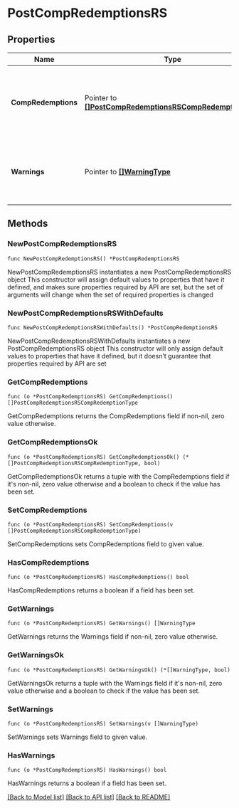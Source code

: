 # PostCompRedemptionsRS

## Properties

Name | Type | Description | Notes
------------ | ------------- | ------------- | -------------
**CompRedemptions** | Pointer to [**[]PostCompRedemptionsRSCompRedemptionType**](PostCompRedemptionsRSCompRedemptionType.md) | Collection of Complimentary Redemption codes and their respective Approval Code. | [optional] 
**Warnings** | Pointer to [**[]WarningType**](WarningType.md) | Used in conjunction with the Success element to define a business error. | [optional] 

## Methods

### NewPostCompRedemptionsRS

`func NewPostCompRedemptionsRS() *PostCompRedemptionsRS`

NewPostCompRedemptionsRS instantiates a new PostCompRedemptionsRS object
This constructor will assign default values to properties that have it defined,
and makes sure properties required by API are set, but the set of arguments
will change when the set of required properties is changed

### NewPostCompRedemptionsRSWithDefaults

`func NewPostCompRedemptionsRSWithDefaults() *PostCompRedemptionsRS`

NewPostCompRedemptionsRSWithDefaults instantiates a new PostCompRedemptionsRS object
This constructor will only assign default values to properties that have it defined,
but it doesn't guarantee that properties required by API are set

### GetCompRedemptions

`func (o *PostCompRedemptionsRS) GetCompRedemptions() []PostCompRedemptionsRSCompRedemptionType`

GetCompRedemptions returns the CompRedemptions field if non-nil, zero value otherwise.

### GetCompRedemptionsOk

`func (o *PostCompRedemptionsRS) GetCompRedemptionsOk() (*[]PostCompRedemptionsRSCompRedemptionType, bool)`

GetCompRedemptionsOk returns a tuple with the CompRedemptions field if it's non-nil, zero value otherwise
and a boolean to check if the value has been set.

### SetCompRedemptions

`func (o *PostCompRedemptionsRS) SetCompRedemptions(v []PostCompRedemptionsRSCompRedemptionType)`

SetCompRedemptions sets CompRedemptions field to given value.

### HasCompRedemptions

`func (o *PostCompRedemptionsRS) HasCompRedemptions() bool`

HasCompRedemptions returns a boolean if a field has been set.

### GetWarnings

`func (o *PostCompRedemptionsRS) GetWarnings() []WarningType`

GetWarnings returns the Warnings field if non-nil, zero value otherwise.

### GetWarningsOk

`func (o *PostCompRedemptionsRS) GetWarningsOk() (*[]WarningType, bool)`

GetWarningsOk returns a tuple with the Warnings field if it's non-nil, zero value otherwise
and a boolean to check if the value has been set.

### SetWarnings

`func (o *PostCompRedemptionsRS) SetWarnings(v []WarningType)`

SetWarnings sets Warnings field to given value.

### HasWarnings

`func (o *PostCompRedemptionsRS) HasWarnings() bool`

HasWarnings returns a boolean if a field has been set.


[[Back to Model list]](../README.md#documentation-for-models) [[Back to API list]](../README.md#documentation-for-api-endpoints) [[Back to README]](../README.md)


